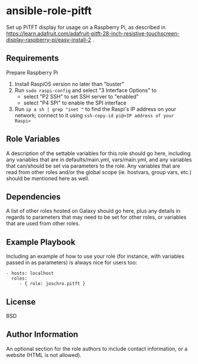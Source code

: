 ansible-role-pitft
==================

Set up PiTFT display for usage on a Raspberry Pi, as described in https://learn.adafruit.com/adafruit-pitft-28-inch-resistive-touchscreen-display-raspberry-pi/easy-install-2 .

Requirements
------------

Prepare Raspberry Pi
1. Install RaspiOS version no later than "buster"
2. Run ```sudo raspi-config``` and select "3 Interface Options" to
      * select "P2 SSH" to set SSH server to "enabled"
      * select "P4 SPI" to enable the SPI interface
3. Run ```ip a sh | grep "inet "``` to find the Raspi's IP address on your network; connect to it using ```ssh-copy-id pi@<IP address of your Raspi>```

Role Variables
--------------

A description of the settable variables for this role should go here, including any variables that are in defaults/main.yml, vars/main.yml, and any variables that can/should be set via parameters to the role. Any variables that are read from other roles and/or the global scope (ie. hostvars, group vars, etc.) should be mentioned here as well.

Dependencies
------------

A list of other roles hosted on Galaxy should go here, plus any details in regards to parameters that may need to be set for other roles, or variables that are used from other roles.

Example Playbook
----------------

Including an example of how to use your role (for instance, with variables passed in as parameters) is always nice for users too:

    - hosts: localhost
      roles:
         - { role: joschro.pitft }


License
-------

BSD

Author Information
------------------

An optional section for the role authors to include contact information, or a website (HTML is not allowed).
